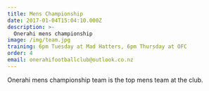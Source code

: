 ```yaml
---
title: Mens Championship
date: 2017-01-04T15:04:10.000Z
description: >-
  Onerahi mens championship
image: /img/team.jpg
training: 6pm Tuesday at Mad Hatters, 6pm Thursday at OFC
order: 4
email: onerahifootballclub@outlook.co.nz
---
```


Onerahi mens championship team is the top mens team at the club.